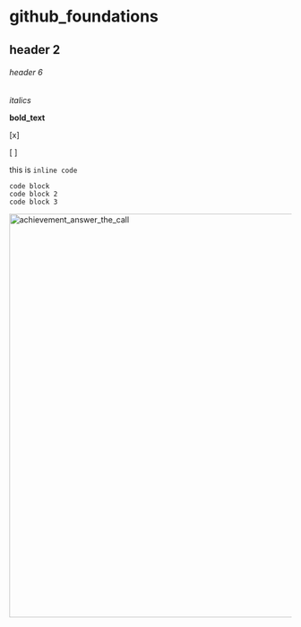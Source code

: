 # github_foundations
## header 2
###### header 6
*italics* 

**bold_text**

[x]

[ ]

this is `inline code`

```
code block
code block 2
code block 3 
```

<img width="1280" height="720" alt="achievement_answer_the_call" src="https://github.com/user-attachments/assets/5e6cd07a-0f80-4942-a674-78d6f10bdf3b" />
